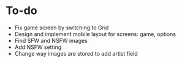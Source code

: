 # To-do

* Fix game screen by switching to Grid
* Design and implement mobile layout for screens: game, options
* Find SFW and NSFW images
* Add NSFW setting
* Change way images are stored to add artist field